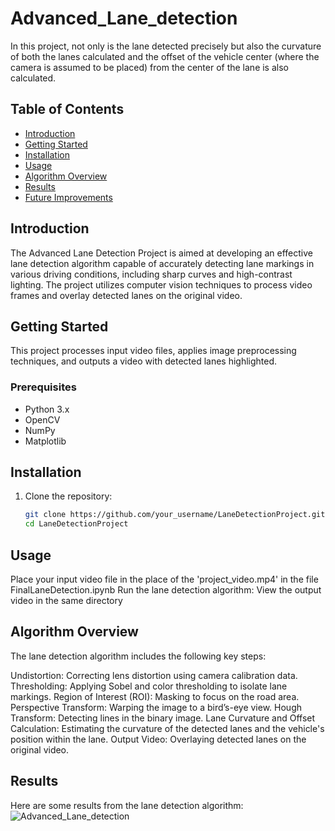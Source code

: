 # Advanced_Lane_detection
In this project, not only is the lane detected precisely but also the curvature of both the lanes calculated and the offset of the vehicle center (where the camera is assumed to be placed) from the center of the lane is also calculated.


## Table of Contents
- [Introduction](#introduction)
- [Getting Started](#getting-started)
- [Installation](#installation)
- [Usage](#usage)
- [Algorithm Overview](#algorithm-overview)
- [Results](#results)
- [Future Improvements](#future-improvements)

## Introduction
The Advanced Lane Detection Project is aimed at developing an effective lane detection algorithm capable of accurately detecting lane markings in various driving conditions, including sharp curves and high-contrast lighting. The project utilizes computer vision techniques to process video frames and overlay detected lanes on the original video.

## Getting Started
This project processes input video files, applies image preprocessing techniques, and outputs a video with detected lanes highlighted.

### Prerequisites
- Python 3.x
- OpenCV
- NumPy
- Matplotlib

## Installation
1. Clone the repository:
   ```bash
   git clone https://github.com/your_username/LaneDetectionProject.git
   cd LaneDetectionProject

## Usage
Place your input video file in the place of the 'project_video.mp4' in the file FinalLaneDetection.ipynb
Run the lane detection algorithm:
View the output video in the same directory

## Algorithm Overview
The lane detection algorithm includes the following key steps:

Undistortion: Correcting lens distortion using camera calibration data.
Thresholding: Applying Sobel and color thresholding to isolate lane markings.
Region of Interest (ROI): Masking to focus on the road area.
Perspective Transform: Warping the image to a bird’s-eye view.
Hough Transform: Detecting lines in the binary image.
Lane Curvature and Offset Calculation: Estimating the curvature of the detected lanes and the vehicle's position within the lane.
Output Video: Overlaying detected lanes on the original video.

## Results
Here are some results from the lane detection algorithm:
![Advanced_Lane_detection](Lane_Detection_Result.jpg)

